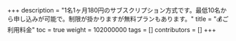 +++
description = "1名1ヶ月180円のサブスクリプション方式です。最低10名から申し込みが可能で。制限が掛かりますが無料プランもあります。"
title = "💰ご利用料金"
toc = true
weight = 102000000
tags = []
contributors = []
+++
